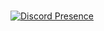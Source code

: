 ###

[![Discord Presence](https://lanyard-profile-readme.vercel.app/api/230778695713947648?theme=dark&bg=b62323f&borderRadius=30px&idleMessage=Currently%20offline)](https://discord.com/users/230778695713947648)

<!--
**UPC-NS/UPC-NS** is a ✨ _special_ ✨ repository because its `README.md` (this file) appears on your GitHub profile.

Here are some ideas to get you started:

- 📫 How to reach me: Discord: upc#5483 Email: upcnationstates@gmail.com
- 😄 Pronouns: he/him
- ⚡ Fun fact: A fun fact about me is I've never been relaxed, ever. 

- 🔭 I’m currently working on writing a Discord bot in Python
- 🌱 I’m currently learning React and MySQL
- 💬 Ask me about anything, worst comes to worst I will make something up!
- 🤔 I’m looking for help with ...
- 👯 I’m looking to collaborate on ...

[![Anurag's GitHub stats](https://github-readme-stats.vercel.app/api?username=upc-ns)](https://github.com/anuraghazra/github-readme-stats)

-->
